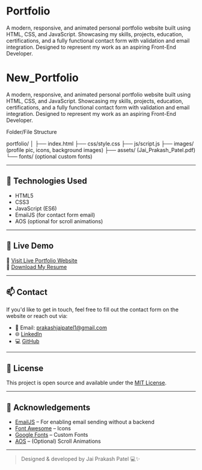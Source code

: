 # Portfolio
A modern, responsive, and animated personal portfolio website built using HTML, CSS, and JavaScript. Showcasing my skills, projects, education, certifications, and a fully functional contact form with validation and email integration. Designed to represent my work as an aspiring Front-End Developer.

# New_Portfolio
A modern, responsive, and animated personal portfolio website built using HTML, CSS, and JavaScript. Showcasing my skills, projects, education, certifications, and a fully functional contact form with validation and email integration. Designed to represent my work as an aspiring Front-End Developer.

Folder/File Structure

portfolio/
│
├── index.html
├── css/style.css
├── js/script.js
├── images/ (profile pic, icons, background images)
├── assets/ (Jai_Prakash_Patel.pdf)
└── fonts/ (optional custom fonts)


---

## 🔧 Technologies Used

- HTML5
- CSS3
- JavaScript (ES6)
- EmailJS (for contact form email)
- AOS (optional for scroll animations)

---

## 🚀 Live Demo

🔗 [Visit Live Portfolio Website](https://prakashjai1.github.io/Portfolio/)  
📄 [Download My Resume](assets/Jai_Prakash_Patel.pdf)

---

## 📫 Contact

If you'd like to get in touch, feel free to fill out the contact form on the website or reach out via:

- 📧 Email: [prakashjaipatel1@gmail.com](mailto:prakashjaipatel1@gmail.com)
- 🌐 [LinkedIn](https://www.linkedin.com/in/jai-prakash-patel-891795221/)
- 💻 [GitHub](https://github.com/prakashjai1)

---

## 📌 License

This project is open source and available under the [MIT License](LICENSE).

---

## 🙌 Acknowledgements

- [EmailJS](https://www.emailjs.com/) – For enabling email sending without a backend
- [Font Awesome](https://fontawesome.com/) – Icons
- [Google Fonts](https://fonts.google.com/) – Custom Fonts
- [AOS](https://michalsnik.github.io/aos/) – (Optional) Scroll Animations

---

> Designed & developed by Jai Prakash Patel 💻✨
